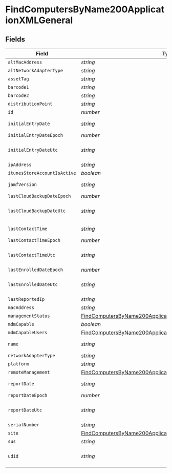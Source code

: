 # FindComputersByName200ApplicationXMLGeneral


## Fields

| Field                                                                                                                                                 | Type                                                                                                                                                  | Required                                                                                                                                              | Description                                                                                                                                           | Example                                                                                                                                               |
| ----------------------------------------------------------------------------------------------------------------------------------------------------- | ----------------------------------------------------------------------------------------------------------------------------------------------------- | ----------------------------------------------------------------------------------------------------------------------------------------------------- | ----------------------------------------------------------------------------------------------------------------------------------------------------- | ----------------------------------------------------------------------------------------------------------------------------------------------------- |
| `altMacAddress`                                                                                                                                       | *string*                                                                                                                                              | :heavy_minus_sign:                                                                                                                                    | N/A                                                                                                                                                   | E0:AC:CB:97:36:G4                                                                                                                                     |
| `altNetworkAdapterType`                                                                                                                               | *string*                                                                                                                                              | :heavy_minus_sign:                                                                                                                                    | N/A                                                                                                                                                   | IEEE80211                                                                                                                                             |
| `assetTag`                                                                                                                                            | *string*                                                                                                                                              | :heavy_minus_sign:                                                                                                                                    | N/A                                                                                                                                                   |                                                                                                                                                       |
| `barcode1`                                                                                                                                            | *string*                                                                                                                                              | :heavy_minus_sign:                                                                                                                                    | N/A                                                                                                                                                   |                                                                                                                                                       |
| `barcode2`                                                                                                                                            | *string*                                                                                                                                              | :heavy_minus_sign:                                                                                                                                    | N/A                                                                                                                                                   |                                                                                                                                                       |
| `distributionPoint`                                                                                                                                   | *string*                                                                                                                                              | :heavy_minus_sign:                                                                                                                                    | N/A                                                                                                                                                   |                                                                                                                                                       |
| `id`                                                                                                                                                  | *number*                                                                                                                                              | :heavy_minus_sign:                                                                                                                                    | N/A                                                                                                                                                   | 1                                                                                                                                                     |
| `initialEntryDate`                                                                                                                                    | *string*                                                                                                                                              | :heavy_minus_sign:                                                                                                                                    | N/A                                                                                                                                                   | 2017-07-07 18:37:04                                                                                                                                   |
| `initialEntryDateEpoch`                                                                                                                               | *number*                                                                                                                                              | :heavy_minus_sign:                                                                                                                                    | N/A                                                                                                                                                   | 1499470624555                                                                                                                                         |
| `initialEntryDateUtc`                                                                                                                                 | *string*                                                                                                                                              | :heavy_minus_sign:                                                                                                                                    | N/A                                                                                                                                                   | 2017-07-07T18:37:04.555-0500                                                                                                                          |
| `ipAddress`                                                                                                                                           | *string*                                                                                                                                              | :heavy_minus_sign:                                                                                                                                    | N/A                                                                                                                                                   | 10.1.1.1                                                                                                                                              |
| `itunesStoreAccountIsActive`                                                                                                                          | *boolean*                                                                                                                                             | :heavy_minus_sign:                                                                                                                                    | N/A                                                                                                                                                   |                                                                                                                                                       |
| `jamfVersion`                                                                                                                                         | *string*                                                                                                                                              | :heavy_minus_sign:                                                                                                                                    | N/A                                                                                                                                                   | 9.99.0-t1494340586                                                                                                                                    |
| `lastCloudBackupDateEpoch`                                                                                                                            | *number*                                                                                                                                              | :heavy_minus_sign:                                                                                                                                    | N/A                                                                                                                                                   | 1499470624555                                                                                                                                         |
| `lastCloudBackupDateUtc`                                                                                                                              | *string*                                                                                                                                              | :heavy_minus_sign:                                                                                                                                    | N/A                                                                                                                                                   | 2017-07-07T18:37:04.555-0500                                                                                                                          |
| `lastContactTime`                                                                                                                                     | *string*                                                                                                                                              | :heavy_minus_sign:                                                                                                                                    | N/A                                                                                                                                                   | 2017-07-07 18:37:04                                                                                                                                   |
| `lastContactTimeEpoch`                                                                                                                                | *number*                                                                                                                                              | :heavy_minus_sign:                                                                                                                                    | N/A                                                                                                                                                   | 1499470624555                                                                                                                                         |
| `lastContactTimeUtc`                                                                                                                                  | *string*                                                                                                                                              | :heavy_minus_sign:                                                                                                                                    | N/A                                                                                                                                                   | 2017-07-07T18:37:04.555-0500                                                                                                                          |
| `lastEnrolledDateEpoch`                                                                                                                               | *number*                                                                                                                                              | :heavy_minus_sign:                                                                                                                                    | N/A                                                                                                                                                   | 1499470624555                                                                                                                                         |
| `lastEnrolledDateUtc`                                                                                                                                 | *string*                                                                                                                                              | :heavy_minus_sign:                                                                                                                                    | N/A                                                                                                                                                   | 2017-07-07T18:37:04.555-0500                                                                                                                          |
| `lastReportedIp`                                                                                                                                      | *string*                                                                                                                                              | :heavy_minus_sign:                                                                                                                                    | N/A                                                                                                                                                   | 192.0.0.1                                                                                                                                             |
| `macAddress`                                                                                                                                          | *string*                                                                                                                                              | :heavy_minus_sign:                                                                                                                                    | N/A                                                                                                                                                   | E0:AC:CB:97:36:G4                                                                                                                                     |
| `managementStatus`                                                                                                                                    | [FindComputersByName200ApplicationXMLGeneralManagementStatus](../../models/operations/findcomputersbyname200applicationxmlgeneralmanagementstatus.md) | :heavy_minus_sign:                                                                                                                                    | N/A                                                                                                                                                   |                                                                                                                                                       |
| `mdmCapable`                                                                                                                                          | *boolean*                                                                                                                                             | :heavy_minus_sign:                                                                                                                                    | N/A                                                                                                                                                   |                                                                                                                                                       |
| `mdmCapableUsers`                                                                                                                                     | [FindComputersByName200ApplicationXMLGeneralMdmCapableUsers](../../models/operations/findcomputersbyname200applicationxmlgeneralmdmcapableusers.md)   | :heavy_minus_sign:                                                                                                                                    | N/A                                                                                                                                                   |                                                                                                                                                       |
| `name`                                                                                                                                                | *string*                                                                                                                                              | :heavy_minus_sign:                                                                                                                                    | Name of computer                                                                                                                                      | Admins iMac                                                                                                                                           |
| `networkAdapterType`                                                                                                                                  | *string*                                                                                                                                              | :heavy_minus_sign:                                                                                                                                    | N/A                                                                                                                                                   | Ethernet                                                                                                                                              |
| `platform`                                                                                                                                            | *string*                                                                                                                                              | :heavy_minus_sign:                                                                                                                                    | N/A                                                                                                                                                   | Mac                                                                                                                                                   |
| `remoteManagement`                                                                                                                                    | [FindComputersByName200ApplicationXMLGeneralRemoteManagement](../../models/operations/findcomputersbyname200applicationxmlgeneralremotemanagement.md) | :heavy_minus_sign:                                                                                                                                    | N/A                                                                                                                                                   |                                                                                                                                                       |
| `reportDate`                                                                                                                                          | *string*                                                                                                                                              | :heavy_minus_sign:                                                                                                                                    | N/A                                                                                                                                                   | 2017-07-07 18:37:04                                                                                                                                   |
| `reportDateEpoch`                                                                                                                                     | *number*                                                                                                                                              | :heavy_minus_sign:                                                                                                                                    | N/A                                                                                                                                                   | 1499470624555                                                                                                                                         |
| `reportDateUtc`                                                                                                                                       | *string*                                                                                                                                              | :heavy_minus_sign:                                                                                                                                    | N/A                                                                                                                                                   | 2017-07-07T18:37:04.555-0500                                                                                                                          |
| `serialNumber`                                                                                                                                        | *string*                                                                                                                                              | :heavy_minus_sign:                                                                                                                                    | N/A                                                                                                                                                   | C02Q7KHTGFWF                                                                                                                                          |
| `site`                                                                                                                                                | [FindComputersByName200ApplicationXMLGeneralSite](../../models/operations/findcomputersbyname200applicationxmlgeneralsite.md)                         | :heavy_minus_sign:                                                                                                                                    | N/A                                                                                                                                                   |                                                                                                                                                       |
| `sus`                                                                                                                                                 | *string*                                                                                                                                              | :heavy_minus_sign:                                                                                                                                    | N/A                                                                                                                                                   |                                                                                                                                                       |
| `udid`                                                                                                                                                | *string*                                                                                                                                              | :heavy_minus_sign:                                                                                                                                    | N/A                                                                                                                                                   | 55900BDC-347C-58B1-D249-F32244B11D30                                                                                                                  |